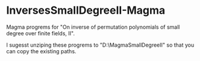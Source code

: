 # InversesSmallDegreeII-Magma
Magma progrems for  "On inverse of permutation polynomials of small degree over finite fields, II".

I sugesst unziping these progrems to "D:\\MagmaSmallDegreeII" so that you can copy the existing paths. 
